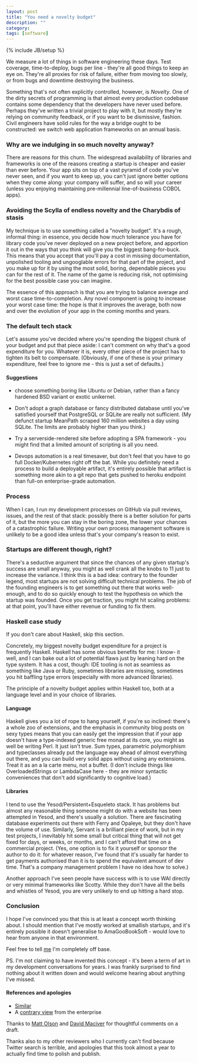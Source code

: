 ```yaml
---
layout: post
title: "You need a novelty budget"
description: ""
category:
tags: [software]
---
```

{% include JB/setup %}

We measure a lot of things in software engineering these days. Test
coverage, time-to-deploy, bugs per line - they're all good things to
keep an eye on. They're all proxies for risk of failure, either from
moving too slowly, or from bugs and downtime destroying the business.

Something that's not often explicitly controlled, however, is
_Novelty_. One of the dirty secrets of programming is that almost
every production codebase contains some dependency that the developers
have never used before. Perhaps they've written a trivial project to
play with it, but mostly they're relying on community feedback, or if
you want to be dismissive, fashion. Civil engineers have solid rules
for the way a bridge ought to be constructed: we switch web
application frameworks on an annual basis.

### Why are we indulging in so much novelty anyway?

There are reasons for this churn. The widespread availability of
libraries and frameworks is one of the reasons creating a startup is
cheaper and easier than ever before. Your app sits on top of a vast
pyramid of code you've never seen, and if you want to keep up, you
can't just ignore better options when they come along: your company
will suffer, and so will your career (unless you enjoying maintaining
pre-millennial line-of-business COBOL apps).

### Avoiding the Scylla of endless novelty and the Charybdis of stasis

My technique is to use something called a "novelty budget".
It's a rough, informal thing: in essence, you decide how much
tolerance you have for library code you've never deployed on a new
project before, and apportion it out in the ways that you think will
give you the biggest bang-for-buck. This means that you accept that
you'll pay a cost in missing documentation, unpolished tooling and
ungooglable errors for that part of the project, and you make up for
it by using the most solid, boring, dependable pieces you can for the
rest of it. The name of the game is reducing risk, not optimising for
the best possible case you can imagine.

The essence of this approach is that you are trying to balance average
and worst case time-to-completion.  Any novel component is going to
increase your worst case time: the hope is that it improves the
average, both now and over the evolution of your app in the coming
months and years.

### The default tech stack

Let's assume you've decided where you're spending the biggest chunk of
your budget and put that piece aside: I can't comment on why that's a
good expenditure for you. Whatever it is, every other piece of the project
has to tighten its belt to compensate. (Obviously, if one of these is
your primary expenditure, feel free to ignore me - this is just a set
of defaults.)

#### Suggestions

- choose something boring like Ubuntu or Debian, rather than a fancy
  hardened BSD variant or exotic unikernel.

- Don't adopt a graph database or fancy distributed database until
  you've satisfied yourself that PostgreSQL or SQLite are really not
  sufficient. (My defunct startup MeanPath scraped 160 million
  websites a day using SQLite. The limits are probably higher than you
  think.)

- Try a serverside-rendered site before adopting a SPA framework - you
  might find that a limited amount of scripting is all you need.

- Devops automation is a real timesaver, but don't feel that you have
  to go full Docker/Kubernetes right off the bat.  While you
  definitely need a process to build a deployable artifact, it's
  entirely possible that artifact is something more akin to a git repo
  that gets pushed to heroku endpoint than full-on enterprise-grade
  automation.

### Process

When I can, I run my development processes on GitHub via pull reviews,
issues, and the rest of that stack: possibly there is a better
solution for parts of it, but the more you can stay in the boring
zone, the lower your chances of a catastrophic failure. Writing
your own process management software is unlikely to be a good idea
unless that's your company's reason to exist.

### Startups are different though, right?

There's a seductive argument that since the chances of any given
startup's success are small anyway, you might as well crank all the
knobs to 11 just to increase the variance. I think this is a bad idea:
contrary to the founder legend, most startups are not solving
difficult technical problems. The job of the founding engineers is to
get something out there that works well-enough, and to do so quickly
enough to test the hypothesis on which the startup was founded. Once
you get traction, you might hit scaling problems: at that point,
you'll have either revenue or funding to fix them.

### Haskell case study

If you don't care about Haskell, skip this section.

Concretely, my biggest novelty budget expenditure for a project is
frequently Haskell. Haskell has some obvious benefits for me: I know-
it well, and I can bake out a lot of potential flaws just by leaning
hard on the type system. It has a cost, though: IDE tooling is not as
seamless as something like Java or Ruby, sometimes libraries are
missing, sometimes you hit baffling type errors (especially with more
advanced libraries).

The principle of a novelty budget applies within Haskell too, both at
a language level and in your choice of libraries.

#### Language

Haskell gives you a lot of rope to hang yourself, if you're so
inclined: there's a whole zoo of extensions, and the emphasis in
community blog posts on sexy types means that you can easily get the
impression that if your app doesn't have a type-indexed generic free
monad at its core, you might as well be writing Perl. It just isn't
true. Sum types, parametric polymorphism and typeclasses already put
the language way ahead of almost everything out there, and you can
build very solid apps without using any extensions. Treat it as an a
la carte menu, not a buffet. (I don't include things like
OverloadedStrings or LambdaCase here - they are minor syntactic
conveniences that don't add significantly to cognitive load.)

#### Libraries

I tend to use the Yesod/Persistent+Esqueleto stack. It has problems
but almost any reasonable thing someone might do with a website has
been attempted in Yesod, and there's usually a solution. There are
fascinating database experiments out there with Ferry and Opaleye, but
they don't have the volume of use. Similarly, Servant is a brilliant
piece of work, but in my test projects, I inevitably hit some small
but critical thing that will not get fixed for days, or weeks, or
months, and I can't afford that time on a commercial project. (Yes,
one option is to fix it yourself or sponsor the author to do it: for
whatever reason, I've found that it's usually far harder to get
payments authorised than it is to spend the equivalent amount of dev
time. That's a company management problem I have no idea how to
solve.)

Another approach I've seen people have success with is to use WAI
directly or very minimal frameworks like Scotty. While they don't have
all the bells and whistles of Yesod, you are very unlikely to end up
hitting a hard stop.

### Conclusion

I hope I've convinced you that this is at least a concept worth
thinking about. I should mention that I've mostly worked at smallish
startups, and it's entirely possible it doesn't generalise to
AmaGooBookSoft - would love to hear from anyone in that environment.

Feel free to tell [me](https://twitter.com/mwotton) I'm completely off base.

PS. I'm not claiming to have invented this concept - it's been a term of
art in my development conversations for years. I was frankly surprised
to find nothing about it written down and would welcome hearing about
anything I've missed.

#### References and apologies

- [Similar](http://mcfunley.com/choose-boring-technology)
- A [contrary view](http://mattjolson.github.io/2016/12/04/new-toy-syndrome.html) from the enterprise

Thanks to [Matt Olson](https://twitter.com/carnivorous8008) and [David Maciver](https://twitter.com/DRMacIver)
for thoughtful comments on a draft.

Thanks also to my other reviewers who I currently can't find because
Twitter search is terrible, and apologies that this took almost a year
to actually find time to polish and publish.
